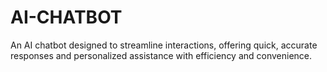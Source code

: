 # AI-CHATBOT
An AI chatbot designed to streamline interactions, offering quick, accurate responses and personalized assistance with efficiency and convenience.
